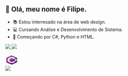 ## 👋 Olá, meu nome é Filipe.
- 📚 Estou interresado na área de web design.
- 💻 Cursando Análise e Desenvolvimento de Sistema.
- 📖 Começando por C#, Python e HTML.

<div>
  <a href="https://github.com/fkaisergd">
  <img height="180em" src="https://github-readme-stats.vercel.app/api?username=fkaisergd&show_icons=true&theme=shades-of-purple&include_a11_commits=true&count_private=true"/>
  <img height="180cm" src="https://github-readme-stats.vercel.app/api/top-langs/?username=fkaisergd&layout=compact&langs_count=16&theme=shades-of-purple"/>
<div>
  
  <div style="display=inline block"><br>
    <img allignn="center" alt="Filipe-Csharp" height="30" width="40" src="https://raw.githubusercontent.com/devicons/devicon/master/icons/csharp/csharp-original.svg">
  <div>
  
  <div>
    <a href="https://instagram.com/lip.lacerda" target="_blank"><img src="https://img.shields.io/badge/Instagram-E4405F?style=for-the-badge&logo=instagram&logoColor=white">
      
